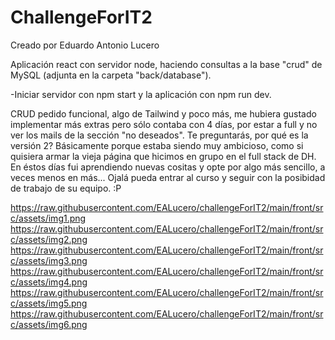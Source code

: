 # ChallengeForIT2

Creado por Eduardo Antonio Lucero

Aplicación react con servidor node, haciendo consultas a la base "crud" de MySQL (adjunta en la carpeta "back/database").

-Iniciar servidor con npm start y la aplicación con npm run dev.

CRUD pedido funcional, algo de Tailwind y poco más, me hubiera gustado implementar más extras pero sólo contaba con 4 días, por estar a full y no ver los mails de la sección "no deseados". Te preguntarás, por qué es la versión 2? Básicamente porque estaba siendo muy ambicioso, como si quisiera armar la vieja página que hicimos en grupo en el full stack de DH. En éstos días fui aprendiendo nuevas cositas y opte por algo más sencillo, a veces menos en más... Ojalá pueda entrar al curso y seguir con la posibidad de trabajo de su equipo. :P

https://raw.githubusercontent.com/EALucero/challengeForIT2/main/front/src/assets/img1.png
https://raw.githubusercontent.com/EALucero/challengeForIT2/main/front/src/assets/img2.png
https://raw.githubusercontent.com/EALucero/challengeForIT2/main/front/src/assets/img3.png
https://raw.githubusercontent.com/EALucero/challengeForIT2/main/front/src/assets/img4.png
https://raw.githubusercontent.com/EALucero/challengeForIT2/main/front/src/assets/img5.png
https://raw.githubusercontent.com/EALucero/challengeForIT2/main/front/src/assets/img6.png
